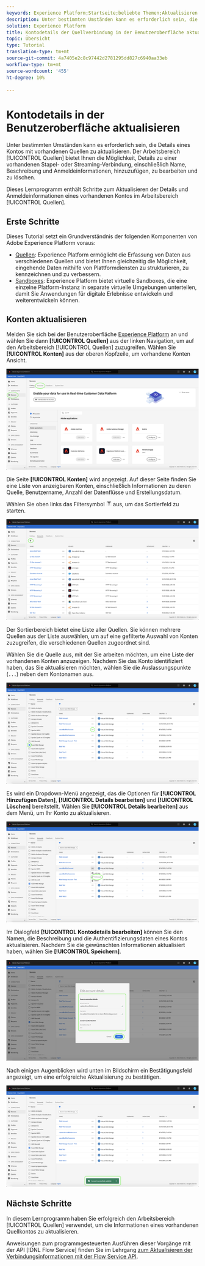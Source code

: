 ```yaml
---
keywords: Experience Platform;Startseite;beliebte Themen;Aktualisieren von Konten
description: Unter bestimmten Umständen kann es erforderlich sein, die Details eines Kontos mit vorhandenen Quellen zu aktualisieren. Der Quellenarbeitsbereich bietet Ihnen die Möglichkeit, Details zu einer vorhandenen Stapel- oder Streaming-Verbindung, einschließlich Name, Beschreibung und Anmeldeinformationen, hinzuzufügen, zu bearbeiten und zu löschen.
solution: Experience Platform
title: Kontodetails der Quellverbindung in der Benutzeroberfläche aktualisieren
topic: Übersicht
type: Tutorial
translation-type: tm+mt
source-git-commit: 4a7405e2c8c97442d2781295dd827c6940aa33eb
workflow-type: tm+mt
source-wordcount: '455'
ht-degree: 10%

---
```



# Kontodetails in der Benutzeroberfläche aktualisieren

Unter bestimmten Umständen kann es erforderlich sein, die Details eines Kontos mit vorhandenen Quellen zu aktualisieren. Der Arbeitsbereich [!UICONTROL Quellen] bietet Ihnen die Möglichkeit, Details zu einer vorhandenen Stapel- oder Streaming-Verbindung, einschließlich Name, Beschreibung und Anmeldeinformationen, hinzuzufügen, zu bearbeiten und zu löschen.

Dieses Lernprogramm enthält Schritte zum Aktualisieren der Details und Anmeldeinformationen eines vorhandenen Kontos im Arbeitsbereich [!UICONTROL Quellen].

## Erste Schritte

Dieses Tutorial setzt ein Grundverständnis der folgenden Komponenten von Adobe Experience Platform voraus:

- [Quellen](../../home.md): Experience Platform ermöglicht die Erfassung von Daten aus verschiedenen Quellen und bietet Ihnen gleichzeitig die Möglichkeit, eingehende Daten mithilfe von Plattformdiensten zu strukturieren, zu kennzeichnen und zu verbessern.
- [Sandboxes](../../../sandboxes/home.md): Experience Platform bietet virtuelle Sandboxes, die eine einzelne Platform-Instanz in separate virtuelle Umgebungen unterteilen, damit Sie Anwendungen für digitale Erlebnisse entwickeln und weiterentwickeln können.

## Konten aktualisieren

Melden Sie sich bei der Benutzeroberfläche [Experience Platform](https://platform.adobe.com) an und wählen Sie dann **[!UICONTROL Quellen]** aus der linken Navigation, um auf den Arbeitsbereich [!UICONTROL Quellen] zuzugreifen. Wählen Sie **[!UICONTROL Konten]** aus der oberen Kopfzeile, um vorhandene Konten Ansicht.

![Katalog](../../images/tutorials/update/catalog.png)

Die Seite **[!UICONTROL Konten]** wird angezeigt. Auf dieser Seite finden Sie eine Liste von anzeigbaren Konten, einschließlich Informationen zu deren Quelle, Benutzername, Anzahl der Datenflüsse und Erstellungsdatum.

Wählen Sie oben links das Filtersymbol ![filter](../../images/tutorials/update/filter.png) aus, um das Sortierfeld zu starten.

![accounts-Liste](../../images/tutorials/update/accounts-list.png)

Der Sortierbereich bietet eine Liste aller Quellen. Sie können mehrere Quellen aus der Liste auswählen, um auf eine gefilterte Auswahl von Konten zuzugreifen, die verschiedenen Quellen zugeordnet sind.

Wählen Sie die Quelle aus, mit der Sie arbeiten möchten, um eine Liste der vorhandenen Konten anzuzeigen. Nachdem Sie das Konto identifiziert haben, das Sie aktualisieren möchten, wählen Sie die Auslassungspunkte (`...`) neben dem Kontonamen aus.

![accounts-sort](../../images/tutorials/update/accounts-sort.png)

Es wird ein Dropdown-Menü angezeigt, das die Optionen für **[!UICONTROL Hinzufügen Daten]**, **[!UICONTROL Details bearbeiten]** und **[!UICONTROL Löschen]** bereitstellt. Wählen Sie **[!UICONTROL Details bearbeiten]** aus dem Menü, um Ihr Konto zu aktualisieren.

![update](../../images/tutorials/update/update.png)

Im Dialogfeld **[!UICONTROL Kontodetails bearbeiten]** können Sie den Namen, die Beschreibung und die Authentifizierungsdaten eines Kontos aktualisieren. Nachdem Sie die gewünschten Informationen aktualisiert haben, wählen Sie **[!UICONTROL Speichern]**.

![edit-account-details](../../images/tutorials/update/edit-account-details.png)

Nach einigen Augenblicken wird unten im Bildschirm ein Bestätigungsfeld angezeigt, um eine erfolgreiche Aktualisierung zu bestätigen.

![update-bestätigte](../../images/tutorials/update/update-confirmed.png)

## Nächste Schritte

In diesem Lernprogramm haben Sie erfolgreich den Arbeitsbereich [!UICONTROL Quellen] verwendet, um die Informationen eines vorhandenen Quellkontos zu aktualisieren.

Anweisungen zum programmgesteuerten Ausführen dieser Vorgänge mit der API [!DNL Flow Service] finden Sie im Lehrgang [zum Aktualisieren der Verbindungsinformationen mit der Flow Service API](../../tutorials/api/update.md).